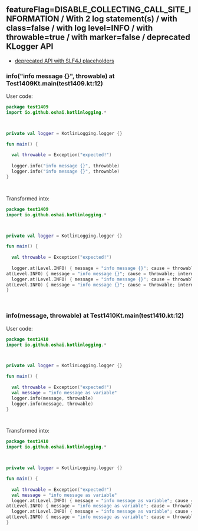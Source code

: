 ## featureFlag=DISABLE_COLLECTING_CALL_SITE_INFORMATION / With 2 log statement(s) / with class=false / with log level=INFO / with throwable=true / with marker=false / deprecated KLogger API

* [deprecated API with SLF4J placeholders](deprecated-slf4j-placeholders.md)

###  info("info message {}", throwable) at Test1409Kt.main(test1409.kt:12)

User code:
```kotlin
package test1409
import io.github.oshai.kotlinlogging.*



private val logger = KotlinLogging.logger {}

fun main() {
  
  val throwable = Exception("expected!")
  
  logger.info("info message {}", throwable)
  logger.info("info message {}", throwable)
}




```
  
Transformed into:
```kotlin
package test1409
import io.github.oshai.kotlinlogging.*



private val logger = KotlinLogging.logger {}

fun main() {
  
  val throwable = Exception("expected!")
  
  logger.at(Level.INFO) { message = "info message {}"; cause = throwable; internalCompilerData = KLoggingEventBuilder.InternalCompilerData(messageTemplate = "\"info message {}\"")
at(Level.INFO) { message = "info message {}"; cause = throwable; internalCompilerData = KLoggingEventBuilder.InternalCompilerData(messageTemplate = "\"info message {}\"")
  logger.at(Level.INFO) { message = "info message {}"; cause = throwable; internalCompilerData = KLoggingEventBuilder.InternalCompilerData(messageTemplate = "\"info message {}\"")
at(Level.INFO) { message = "info message {}"; cause = throwable; internalCompilerData = KLoggingEventBuilder.InternalCompilerData(messageTemplate = "\"info message {}\"")
}




```

###  info(message, throwable) at Test1410Kt.main(test1410.kt:12)

User code:
```kotlin
package test1410
import io.github.oshai.kotlinlogging.*



private val logger = KotlinLogging.logger {}

fun main() {
  
  val throwable = Exception("expected!")
  val message = "info message as variable"
  logger.info(message, throwable)
  logger.info(message, throwable)
}




```
  
Transformed into:
```kotlin
package test1410
import io.github.oshai.kotlinlogging.*



private val logger = KotlinLogging.logger {}

fun main() {
  
  val throwable = Exception("expected!")
  val message = "info message as variable"
  logger.at(Level.INFO) { message = "info message as variable"; cause = throwable; internalCompilerData = KLoggingEventBuilder.InternalCompilerData(messageTemplate = "message")
at(Level.INFO) { message = "info message as variable"; cause = throwable; internalCompilerData = KLoggingEventBuilder.InternalCompilerData(messageTemplate = "message")
  logger.at(Level.INFO) { message = "info message as variable"; cause = throwable; internalCompilerData = KLoggingEventBuilder.InternalCompilerData(messageTemplate = "message")
at(Level.INFO) { message = "info message as variable"; cause = throwable; internalCompilerData = KLoggingEventBuilder.InternalCompilerData(messageTemplate = "message")
}




```
